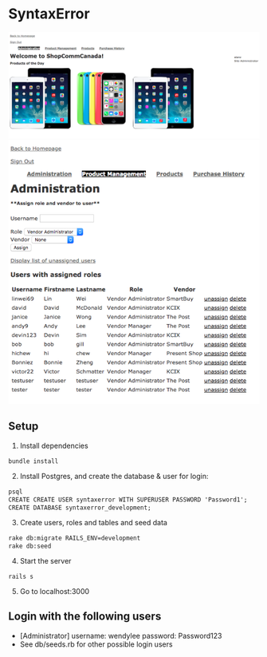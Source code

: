 # SyntaxError

![homepage demo](https://github.com/alanzheng88/syntaxerror/blob/master/images/homepage.png)
![administration demo](https://github.com/alanzheng88/syntaxerror/blob/master/images/administration.png)

## Setup

1. Install dependencies
```
bundle install
```
2. Install Postgres, and create the database & user for login:
```
psql
CREATE CREATE USER syntaxerror WITH SUPERUSER PASSWORD 'Password1';
CREATE DATABASE syntaxerror_development;
```
3. Create users, roles and tables and seed data
```
rake db:migrate RAILS_ENV=development
rake db:seed
```
4. Start the server
```
rails s
```
5. Go to localhost:3000

## Login with the following users

- [Administrator] username: wendylee  password: Password123
- See db/seeds.rb for other possible login users


